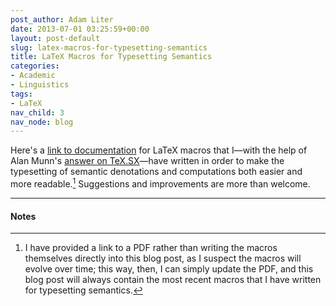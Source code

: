 ```yaml
---
post_author: Adam Liter
date: 2013-07-01 03:25:59+00:00
layout: post-default
slug: latex-macros-for-typesetting-semantics
title: LaTeX Macros for Typesetting Semantics
categories:
- Academic
- Linguistics
tags:
- LaTeX
nav_child: 3
nav_node: blog
---
```


Here's a [link to documentation][SemDocumentation] for LaTeX macros that I&mdash;with the help of Alan Munn's [answer on TeX.SX][AlanAnswer]&mdash;have written in order to make the typesetting of semantic denotations and computations both easier and more readable.[^1] Suggestions and improvements are more than welcome.

* * * 

#### Notes

[^1]: I have provided a link to a PDF rather than writing the macros themselves directly into this blog post, as I suspect the macros will evolve over time; this way, then, I can simply update the PDF, and this blog post will always contain the most recent macros that I have written for typesetting semantics.

[SemDocumentation]: http://adamliter.org/content/LaTeX/macros/SemMacros/SemanticsMacros.pdf
[AlanAnswer]: http://tex.stackexchange.com/questions/121605/macro-for-typesetting-semantic-denotations-linguistics
